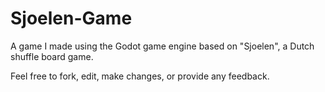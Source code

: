 # Sjoelen-Game
A game I made using the Godot game engine based on "Sjoelen", a Dutch shuffle board game. 

Feel free to fork, edit, make changes, or provide any feedback. 
